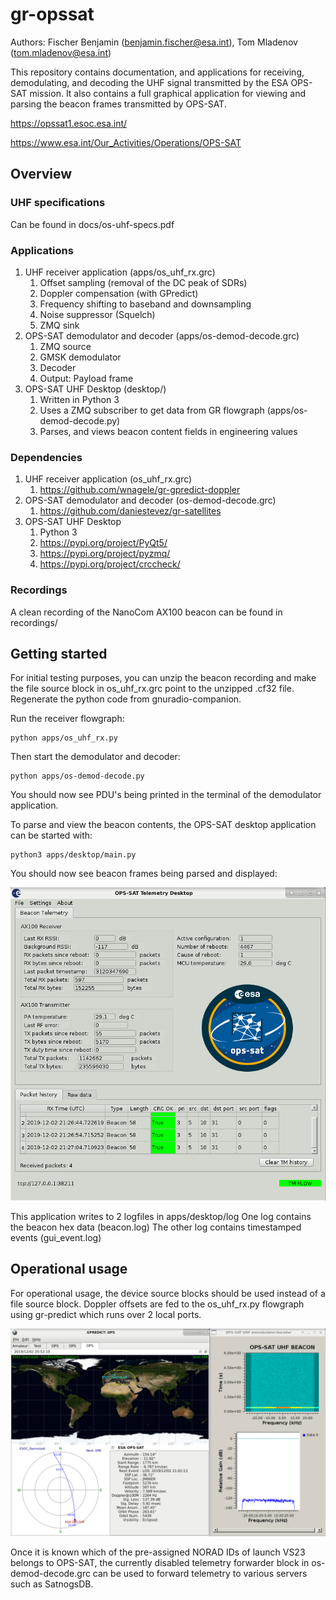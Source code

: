 # gr-opssat

Authors: Fischer Benjamin (benjamin.fischer@esa.int), Tom Mladenov (tom.mladenov@esa.int)

This repository contains documentation, and applications for receiving, demodulating, and decoding the UHF signal transmitted by the ESA OPS-SAT mission. It also contains a full graphical application for viewing and parsing the beacon frames transmitted by OPS-SAT.

https://opssat1.esoc.esa.int/

https://www.esa.int/Our_Activities/Operations/OPS-SAT

## Overview

### UHF specifications
Can be found in docs/os-uhf-specs.pdf

### Applications
1. UHF receiver application (apps/os_uhf_rx.grc)
    1. Offset sampling (removal of the DC peak of SDRs)
    2. Doppler compensation (with GPredict)
    3. Frequency shifting to baseband and downsampling
    5. Noise suppressor (Squelch)
    4. ZMQ sink
2. OPS-SAT demodulator and decoder (apps/os-demod-decode.grc)
    1. ZMQ source
    2. GMSK demodulator
    3. Decoder
    5. Output: Payload frame
3. OPS-SAT UHF Desktop (desktop/)
    1. Written in Python 3
    2. Uses a ZMQ subscriber to get data from GR flowgraph (apps/os-demod-decode.py)
    3. Parses, and views beacon content fields in engineering values
    
### Dependencies
1. UHF receiver application (os_uhf_rx.grc)
    1. https://github.com/wnagele/gr-gpredict-doppler
2. OPS-SAT demodulator and decoder (os-demod-decode.grc)
    1. https://github.com/daniestevez/gr-satellites
3. OPS-SAT UHF Desktop
    1. Python 3
    1. https://pypi.org/project/PyQt5/
    2. https://pypi.org/project/pyzmq/
    3. https://pypi.org/project/crccheck/
    
### Recordings
A clean recording of the NanoCom AX100 beacon can be found in recordings/


## Getting started
For initial testing purposes, you can unzip the beacon recording and make the file source block in os_uhf_rx.grc point to the
unzipped .cf32 file. Regenerate the python code from gnuradio-companion.

Run the receiver flowgraph:
```
python apps/os_uhf_rx.py
```

Then start the demodulator and decoder:
```
python apps/os-demod-decode.py
```
You should now see PDU's being printed in the terminal of the demodulator application.

To parse and view the beacon contents, the OPS-SAT desktop application can be started with:
```
python3 apps/desktop/main.py
```

You should now see beacon frames being parsed and displayed:

![screenshot](images/opssat_desktop.png)

This application writes to 2 logfiles in apps/desktop/log
One log contains the beacon hex data (beacon.log)
The other log contains timestamped events (gui_event.log)

## Operational usage
For operational usage, the device source blocks should be used instead of a file source block.
Doppler offsets are fed to the os_uhf_rx.py flowgraph using gr-predict which runs over 2 local ports.

![screenshot](images/opssat_tracking.png)

Once it is known which of the pre-assigned NORAD IDs of launch VS23 belongs to OPS-SAT, the currently disabled
telemetry forwarder block in os-demod-decode.grc can be used to forward telemetry to various servers such as SatnogsDB.







